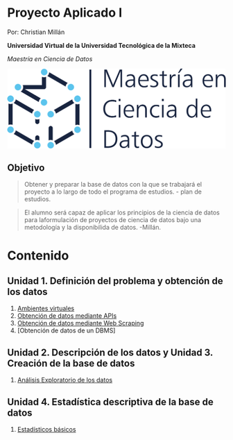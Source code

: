 # Proyecto Aplicado I

Por: Christian Millán

**Universidad Virtual de la Universidad Tecnológica de la Mixteca**

*Maestría en Ciencia de Datos*


![mcd](mcd.png)


## Objetivo 

> Obtener y preparar la base de datos con la que se trabajará el proyecto a lo largo de todo el programa de estudios. - plan de estudios.

> El alumno será capaz de aplicar los principios de la ciencia de datos para laformulación de proyectos de ciencia de datos bajo una metodología y la disponibilida de datos.  -Millán.

# Contenido

## Unidad 1. Definición del problema y obtención de los datos

1. [Ambientes virtuales](./00-ambiente/README.md)
2. [Obtención de datos mediante APIs](./01-data_understanding/get_data_api.ipynb)
3. [Obtención de datos mediante Web Scraping](./02-data_understanding_get_scraping/README.md)
4. [Obtención de datos de un DBMS]

## Unidad 2. Descripción de los datos y Unidad 3. Creación de la base de datos

1. [Análisis Exploratorio de los datos](./03-data_understanding_description/README.md)


## Unidad 4. Estadística descriptiva de la base de datos

1. [Estadísticos básicos]() 
   <!--
2. [Introducción a la visualización de datos]()
3. [Exploración de variables categóricas y análisis multivariable]()
4. [Correlaciones y Regreión Lineal Simple]()
5. [Distribuciones muestrales y técnicas de evaluación de modelos]()
6. [Visualización de datos avanzada]()
7. [Pruebas A/B]()
8. -->